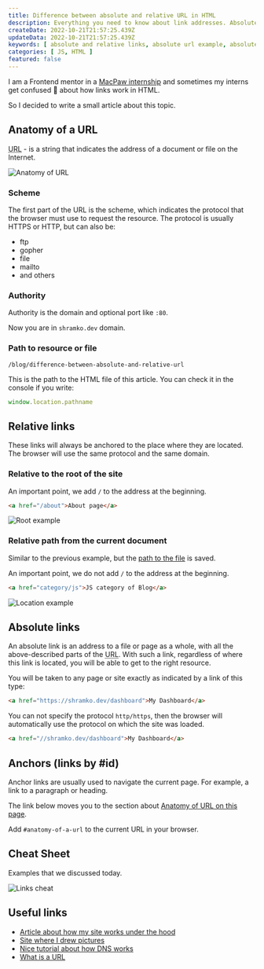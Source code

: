 ```yaml
---
title: Difference between absolute and relative URL in HTML
description: Everything you need to know about link addresses. Absolute link vs relative
createDate: 2022-10-21T21:57:25.439Z
updateData: 2022-10-21T21:57:25.439Z
keywords: [ absolute and relative links, absolute url example, absolute url html, absolute url, absolute url vs relative url, absolute or relative ]
categories: [ JS, HTML ]
featured: false
---
```


I am a Frontend mentor in a [MacPaw internship](https://macpaw.com/internship) and sometimes my interns get confused 🫠
about how links work in HTML.

So I decided to write a small article about this topic.

## Anatomy of a URL

<abbr title="Uniform Resource Locator">URL</abbr> - is a string that indicates the address of a document or file on the
Internet.

<Image src="anatomy.png" alt="Anatomy of URL" inverted />

### Scheme

The first part of the URL is the scheme, which indicates the protocol that the browser must use to request the resource.
The protocol is usually HTTPS or HTTP, but can also be:

- ftp
- gopher
- file
- mailto
- and others

### Authority

Authority is the domain and optional port like `:80`.

Now you are in `shramko.dev` domain.

### Path to resource or file

```text
/blog/difference-between-absolute-and-relative-url
```

This is the path to the HTML file of this article. You can check it in the console if you write:

```javascript
window.location.pathname
```

## Relative links

These links will always be anchored to the place where they are located.
The browser will use the same protocol and the same domain.

### Relative to the root of the site

An important point, we add `/` to the address at the beginning.

```html
<a href="/about">About page</a>
```

<Image src="root-example.png" alt="Root example" inverted />

### Relative path from the current document

Similar to the previous example, but
the [path to the file](#path-to-resource-or-file) is saved.

An important point, we do not add `/` to the address at the beginning.

```html
<a href="category/js">JS category of Blog</a>
```

<Image src="location.png" alt="Location example" inverted />

## Absolute links

An absolute link is an address to a file or page as a whole, with all the above-described parts of
the <abbr title="Uniform Resource Locator">URL</abbr>. With such a link, regardless of where this link is located, you
will be able to get to the right resource.

You will be taken to any page or site exactly as indicated by a link of this type:

```html
<a href="https://shramko.dev/dashboard">My Dashboard</a>
```

You can not specify the protocol `http/https`, then the browser will automatically use the protocol on which the site
was loaded.

```html
<a href="//shramko.dev/dashboard">My Dashboard</a>
```

## Anchors (links by #id)

Anchor links are usually used to navigate the current page. For example, a link to a paragraph or heading.

The link below moves you to the section about [Anatomy of URL on this page](#anatomy-of-a-url).

Add `#anatomy-of-a-url` to the current URL in your browser.

## Cheat Sheet

Examples that we discussed today.

<Image src="cheat-sheet.png" alt="Links cheat" inverted />

## Useful links

- [Article about how my site works under the hood](https://shramko.dev/blog/introducing-the-new-shramko.dev)
- [Site where I drew pictures](https://okso.app/)
- [Nice tutorial about how DNS works](https://howdns.works/)
- [What is a URL](https://developer.mozilla.org/en-US/docs/Learn/Common_questions/Web_mechanics/What_is_a_URL)
